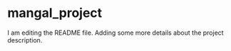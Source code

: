# mangal_project
I am editing the README file. Adding some more details about the project description.
